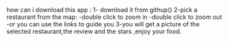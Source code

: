 ﻿how can i download this app : 
1- download it from githup()
2-pick a restaurant from the map:
	-double click to zoom in
	-double click to zoom out 
	-or you can use the links to guide you 
3-you will get a picture of the selected restaurant,the review and the stars
,enjoy your food.